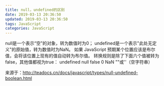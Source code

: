 ```yaml
---
title: null，undefined的区别
date: 2019-03-13 20:36:50
updated: 2019-03-13 20:36:50
tags: JavaScript
categories: JavaScript
---
```



null是一个表示“空”的对象，转为数值时为0；
undefined是一个表示"此处无定义"的原始值，转为数值时为NaN。
如果 JavaScript 预期某个位置应该是布尔值，会将该位置上现有的值自动转为布尔值。
转换规则是除了下面六个值被转为false，其他值都视为true：
undefined
null
false
0
NaN
""或''（空字符串）

来源于：http://teadocs.cn/docs/javascript/types/null-undefined-boolean.html
